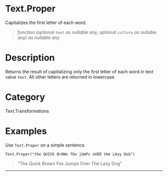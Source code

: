 # Text.Proper
Capitalizes the first letter of each word.
> _function (optional <code>text</code> as nullable any, optional <code>culture</code> as nullable any) as nullable any_

# Description 
Returns the result of capitalizing only the first letter of each word in text value <code>text</code>. All other letters are returned in lowercase.
# Category 
Text.Transformations
# Examples 
Use <code>Text.Proper</code> on a simple sentence.
```
Text.Proper("the QUICK BrOWn fOx jUmPs oVER tHe LAzy DoG")
```
> "The Quick Brown Fox Jumps Over The Lazy Dog"

***
